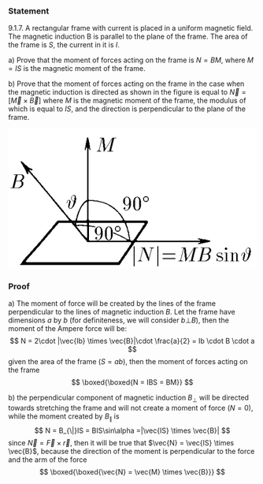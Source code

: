 ###  Statement 

$9.1.7.$ A rectangular frame with current is placed in a uniform magnetic field. The magnetic induction B is parallel to the plane of the frame. The area of the frame is $S$, the current in it is $I$. 

a) Prove that the moment of forces acting on the frame is $N = BM$, where $M = IS$ is the magnetic moment of the frame. 

b) Prove that the moment of forces acting on the frame in the case when the magnetic induction is directed as shown in the figure is equal to $\vec{N} =[\vec{M} \times \vec{B} ]$ where $M$ is the magnetic moment of the frame, the modulus of which is equal to $IS$, and the direction is perpendicular to the plane of the frame. 

![ For problem $9.1.7$ |544x307, 39%](../../img/9.1.7/9.1.7.png)

### Proof

a) The moment of force will be created by the lines of the frame perpendicular to the lines of magnetic induction $B$. Let the frame have dimensions $a$ by $b$ (for definiteness, we will consider $b \bot B$), then the moment of the Ampere force will be: $$ N = 2\cdot |\vec{Ib} \times \vec{B}|\cdot \frac{a}{2} = Ib \cdot B \cdot a $$ given the area of the frame $(S = ab)$, then the moment of forces acting on the frame $$ \boxed{\boxed{N = IBS = BM}} $$ 

b) the perpendicular component of magnetic induction $B_{\bot}$ will be directed towards stretching the frame and will not create a moment of force $(N=0)$, while the moment created by $B_{\|}$ is $$ N = B_{\|}IS = BIS\sin\alpha =|\vec{IS} \times \vec{B}| $$ since $\vec{N} = \vec{F} \times \vec{r}$, then it will be true that $\vec{N} = \vec{IS} \times \vec{B}$, because the direction of the moment is perpendicular to the force and the arm of the force $$ \boxed{\boxed{\vec{N} = \vec{M} \times \vec{B}}} $$ 
